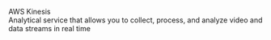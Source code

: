 AWS Kinesis  
Analytical service that allows you to collect, process, and analyze video and data streams in real time